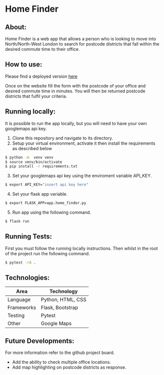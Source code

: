 # Home Finder

## About:
Home Finder is a web app that allows a person who is looking to move into North/North-West London to
search for postcode districts that fall within the desired commute time to their office.

## How to use:
Please find a deployed version [here](https://tranquil-sea-13127.herokuapp.com/)

Once on the website fill the form with the postcode of your office and desired commute time in minutes.
You will then be returned postcode districts that fulfil your criteria. 

## Running locally:
It is possible to run the app locally, but you will need to have your own googlemaps api key.

1. Clone this repository and navigate to its directory.
2. Setup your virtual environment, activate it then install the requirements as described below
```bash
$ python -m  venv venv
$ source venv/bin/activate
$ pip install -r requirements.txt
```
3. Set your googlemaps api key using the enviroment variable API_KEY.
```bash
$ export API_KEY="insert api key here"
```
4. Set your flask app variable.
```bash
$ export FLASK_APP=app.home_finder.py
```
5. Run app using the following command.
```bash
$ flask run
```

## Running Tests:
First you must follow the running locally instructions. Then whilst in the root of the project
run the following command.
```bash
$ pytest -rA .
```

## Technologies:

| Area                 | Technology                 |
| -------------------- | -------------------------- |
| Language           | Python, HTML, CSS|
| Frameworks         | Flask, Bootstrap|
| Testing            | Pytest|
|Other              | Google Maps

## Future Developments:
For more information refer to the github project board.

- Add the ability to check multiple office locations.
- Add map highlighting on postcode districts as response.


